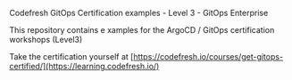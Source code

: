 Codefresh GitOps Certification examples - Level 3 - GitOps Enterprise

This repository contains e xamples for the ArgoCD / GitOps certification workshops (Level3)

Take the certification yourself at [https://codefresh.io/courses/get-gitops-certified/](https://learning.codefresh.io/)
